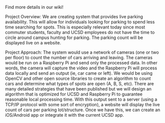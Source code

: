 Find more details in our wiki!


Project Overview:
We are creating system that provides live parking availability. This will allow for individuals looking for parking to spend less time searching for spots. This is especially relevant today since most commuter students, faculty and UCSD employees do not have the time to circle around campus hunting for parking. The parking count will be displayed live on a website. 

Project Approach:
The system would use a network of cameras (one or two per floor) to count the number of cars arriving and leaving. The cameras would be run on a Raspberry Pi and send only the processed data. In other words, the camera will capture the video and the Raspberry Pi will process data locally and send an output (ie, car came or left). We would be using OpenCV and other open source libraries to create an algorithm to count cars and determine what types of spots are open (A, B, S, etc). There are many detailed strategies that have been published but we will design an algorithm that is optimized for UCSD and Raspberry Pi to guarantee reasonable local processing time. With this output sent to a server (using a TCP/IP protocol with some sort of encryption), a website will display the live count of cars per parking lot/structure. Once we have this, we can create an iOS/Android app or integrate it with the current UCSD app.

